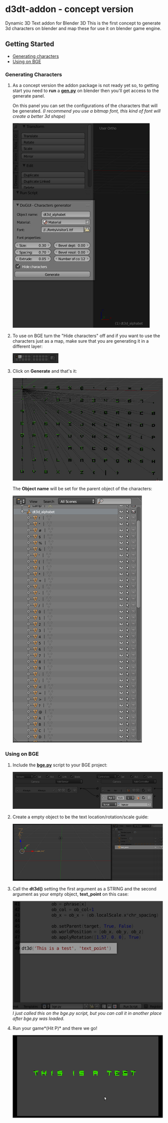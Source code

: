 d3dt-addon - concept version
==========

Dynamic 3D Text addon for Blender 3D
This is the first concept to generate 3d characters on blender and map these for use it on blender game engine.

## Getting Started

- [Generating characters](#generating-characters)
- [Using on BGE](#using-on-bge)

### Generating Characters

1. As a concept version the addon package is not ready yet so, to getting start you need to **run** a **[gen.py](https://github.com/mandax/dt3d-addon/blob/master/gen.py)** on blender then you'll get access to the generate panel.

 	On this panel you can set the configurations of the characters that will be generated.
	*(I recommend you use a bitmap font, this kind of font will create a better 3d shape)*

	![Generator Panel](img/step01.jpg)

2.  To use on BGE turn the "Hide characters" off and if you want to use the characters just as a map, make sure that you are generating it in a different layer:

    ![Different Layer](img/step03.jpg)

3. Click on **Generate** and that's it:

	![Characters Generated 3dView](img/step01.1.jpg)

    The **Object name** will be set for the parent object of the characters:

    ![Characters Generated Objects](img/step02.jpg)

### Using on BGE

1. Include the **[bge.py](https://github.com/mandax/dt3d-addon/blob/master/bge.py)** script to your BGE project:

    ![Including BGE script](img/step04.jpg)

2. Create a empty object to be the text location/rotation/scale guide:

	![Empty object](img/step04.1.jpg)

3. Call the **dt3d()** setting the first argument as a STRING and the second argument as your empty object, **text_point** on this case:

	![Calling text](img/step05.jpg)
    *I just called this on the bge.py script, but you can call it in another place after bge.py was loaded.*

4. Run your game*(Hit P)* and there we go!

	![Game run](img/step06.jpg)
